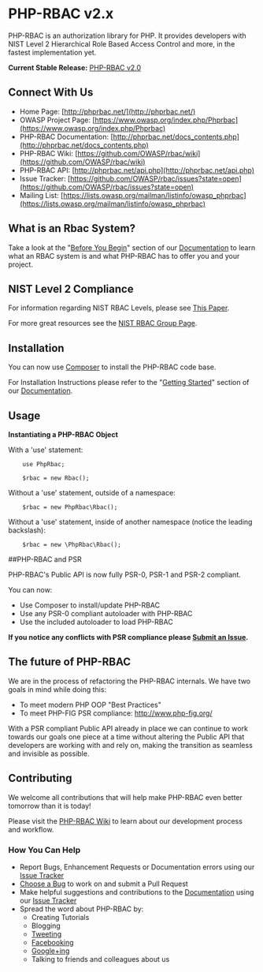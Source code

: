 # PHP-RBAC v2.x

PHP-RBAC is an authorization library for PHP. It provides developers with NIST Level 2 Hierarchical Role Based Access Control and more, in the fastest implementation yet.

**Current Stable Release:** [PHP-RBAC v2.0](https://sourceforge.net/projects/phprbac/files/latest/download?source=dlp)

## Connect With Us

* Home Page: [http://phprbac.net/](http://phprbac.net/)
* OWASP Project Page: [https://www.owasp.org/index.php/Phprbac](https://www.owasp.org/index.php/Phprbac)
* PHP-RBAC Documentation: [http://phprbac.net/docs_contents.php](http://phprbac.net/docs_contents.php)
* PHP-RBAC Wiki: [https://github.com/OWASP/rbac/wiki](https://github.com/OWASP/rbac/wiki)
* PHP-RBAC API: [http://phprbac.net/api.php](http://phprbac.net/api.php)
* Issue Tracker: [https://github.com/OWASP/rbac/issues?state=open](https://github.com/OWASP/rbac/issues?state=open)
* Mailing List: [https://lists.owasp.org/mailman/listinfo/owasp_phprbac](https://lists.owasp.org/mailman/listinfo/owasp_phprbac)

## What is an Rbac System?

Take a look at the "[Before You Begin](http://phprbac.net/docs_before_you_begin.php)" section of our [Documentation](http://phprbac.net/docs_contents.php) to learn what an RBAC system is and what PHP-RBAC has to offer you and your project.

## NIST Level 2 Compliance

For information regarding NIST RBAC Levels, please see [This Paper](http://csrc.nist.gov/rbac/sandhu-ferraiolo-kuhn-00.pdf).

For more great resources see the [NIST RBAC Group Page](http://csrc.nist.gov/groups/SNS/rbac/).

## Installation

You can now use [Composer](https://getcomposer.org/) to install the PHP-RBAC code base.

For Installation Instructions please refer to the "[Getting Started](http://phprbac.net/docs_getting_started.php)" section of our [Documentation](http://phprbac.net/docs_contents.php).

## Usage

**Instantiating a PHP-RBAC Object**
    
With a 'use' statement:

        use PhpRbac;
        
        $rbac = new Rbac();

Without a 'use' statement, outside of a namespace:
        
        $rbac = new PhpRbac\Rbac();

Without a 'use' statement, inside of another namespace (notice the leading backslash):
        
        $rbac = new \PhpRbac\Rbac();

##PHP-RBAC and PSR

PHP-RBAC's Public API is now fully PSR-0, PSR-1 and PSR-2 compliant.

You can now:

* Use Composer to install/update PHP-RBAC
* Use any PSR-0 compliant autoloader with PHP-RBAC
* Use the included autoloader to load PHP-RBAC

**If you notice any conflicts with PSR compliance please [Submit an Issue](https://github.com/OWASP/rbac/issues/new).**

## The future of PHP-RBAC

We are in the process of refactoring the PHP-RBAC internals. We have two goals in mind while doing this:

* To meet modern PHP OOP "Best Practices"
* To meet PHP-FIG PSR compliance: http://www.php-fig.org/

With a PSR compliant Public API already in place we can continue to work towards our goals one piece at a 
time without altering the Public API that developers are working with and rely on, making the transition as seamless 
and invisible as possible.

## Contributing

We welcome all contributions that will help make PHP-RBAC even better tomorrow than it is today!

Please visit the [PHP-RBAC Wiki](https://github.com/OWASP/rbac/wiki) to learn about our development process and workflow.

### How You Can Help

* Report Bugs, Enhancement Requests or Documentation errors using our [Issue Tracker](https://github.com/OWASP/rbac/issues?state=open)
* [Choose a Bug](https://github.com/OWASP/rbac/issues?state=open) to work on and submit a Pull Request
* Make helpful suggestions and contributions to the [Documentation](http://phprbac.net/docs_contents.php) using our [Issue Tracker](https://github.com/OWASP/rbac/issues?state=open)
* Spread the word about PHP-RBAC by:
    * Creating Tutorials
    * Blogging
    * [Tweeting](https://twitter.com/)
    * [Facebooking](https://www.facebook.com/)
    * [Google+ing](https://plus.google.com/)
    * Talking to friends and colleagues about us
